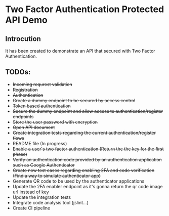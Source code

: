# Two Factor Authentication Protected API Demo

## Introcution
It has been created to demonstrate an API that secured with Two Factor Authentication.

## TODOs:
* ~~Incoming requrest validation~~
* ~~Registration~~
* ~~Authentication~~
* ~~Create a dummy endpoint to be secured by access control~~
* ~~Token based authentication~~
* ~~Secure the dummy endpoint and allow access to authentication/register endpoints~~
* ~~Store the user password with encryption~~
* ~~Open API document~~
* ~~Create integration tests regarding the current authentication/register flows~~
* README file (In progress)
* ~~Enable a user's two factor authentication (Return the the key for the first phase)~~
* ~~Verify an authentication code provided by an authentication application such as Google Authenticator~~
* ~~Create new test cases regarding enabling 2FA and code verification (Find a way to simulate authenticator app)~~ 
* Generate QR code to be used by the authenticator applications
* Update the 2FA enabler endpoint as it's gonna return the qr code image url instead of key
* Update the integration tests
* Integrate code analysis tool (jslint...)
* Create CI pipeline 

